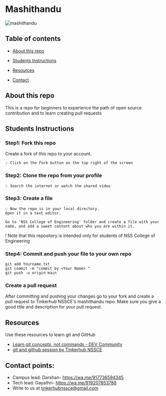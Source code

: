 # Mashithandu

![mashithandu](https://github.com/tinkerhub-org/mashithandu/blob/main/resources/rajesh-mashithandu.jpg)


## Table of contents

- [About this repo](#about-this-repo)
- [Students Instructions](#students-instructions)

- [Resources](#resources)
- [Contact](#Contact-points)

## About this repo 

This is a repo for beginners to experience the path of open source contribution and to learn creating pull requests
  
## Students Instructions

###  Step1: Fork this repo
Create a fork of this repo to your account.
``` 
💡 Click on the Fork button on the top right of the screen
```

### Step2: Clone the repo from your profile

```
💡 Search the internet or watch the shared video
```

### Step3: Create a file

```
💡 Now the repo is in your local directory.
Open it in a text editor. 
```
```
Go to 'NSS College of Engineering' folder and create a file with your name, and add a sweet content about who you are within it.
```

! Note that this repository is intended only for students of NSS College of Engineering

### Step4: Commit and push your file to your own repo

```
git add Yourname.txt
git commit -m "commit by <Your Name> "
git push -u origin main
```

### Create a pull request

After committing and pushing your changes go to your fork and create a pull request to Tinkerhub NSSCE's mashithandu repo. Make sure you give a good title and description for your pull request.

## Resources

Use these resources to learn git and GitHub

- [Learn git concepts, not commands - DEV Community](https://dev.to/unseenwizzard/learn-git-concepts-not-commands-4gjc)
- [git and github session by Tinkerhub NSSCE](https://www.youtube.com/watch?v=HuKskPmxhy8&t=2s)


## Contact points:
- Campus lead: Darshan- https://wa.me/917736594345
- Tech lead: Gayathri- https://wa.me/919207853788
- Write to us at tinkerhubnssce@gmail.com
